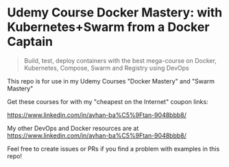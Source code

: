 # Udemy Course Docker Mastery: with Kubernetes+Swarm from a Docker Captain

> Build, test, deploy containers with the best mega-course on Docker, Kubernetes, Compose, Swarm and Registry using DevOps

This repo is for use in my Udemy Courses "Docker Mastery" and "Swarm Mastery"

Get these courses for with my "cheapest on the Internet" coupon links:

https://www.linkedin.com/in/ayhan-ba%C5%9Ftan-9048bbb8/

My other DevOps and Docker resources are at https://www.linkedin.com/in/ayhan-ba%C5%9Ftan-9048bbb8/

Feel free to create issues or PRs if you find a problem with examples in this repo!
